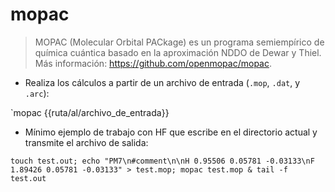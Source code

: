# mopac

> MOPAC (Molecular Orbital PACkage) es un programa semiempírico de química cuántica basado en la aproximación NDDO de Dewar y Thiel.
> Más información: <https://github.com/openmopac/mopac>.

- Realiza los cálculos a partir de un archivo de entrada (`.mop`, `.dat`, y `.arc`):

`mopac {{ruta/al/archivo_de_entrada}}

- Mínimo ejemplo de trabajo con HF que escribe en el directorio actual y transmite el archivo de salida:

`touch test.out; echo "PM7\n#comment\n\nH 0.95506 0.05781 -0.03133\nF 1.89426 0.05781 -0.03133" > test.mop; mopac test.mop & tail -f test.out`

